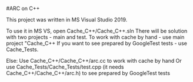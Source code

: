 #ARC on C++

This project was written in MS Visual Studio 2019. 

To use it in MS VS, open Cache_C++/Cache_C++.sln
There will be solution with two projects - main and test.
To work with cache by hand - use main project "Cache_C++
If you want to see prepared by GoogleTest tests - use Cache_Tests.

Else:
Use Cache_C++/Cache_C++/arc.cc to work with cache by hand
Or use Cache_Tests/Cache_Tests/test.cpp (it needs Cache_C++/Cache_C++/arc.h) to see prepared by GoogleTest tests